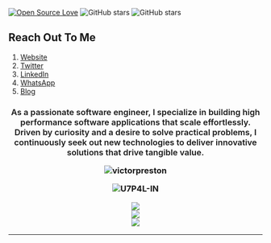 [![Open Source Love](https://img.shields.io/badge/Open%20Source-%E2%9D%A4-red.svg)](https://en.wikipedia.org/wiki/Open_source)
![GitHub stars](https://img.shields.io/github/stars/victorpreston?label=Stars&style=social)
![GitHub stars](https://img.shields.io/github/followers/victorpreston?label=Followers&style=social)


## Reach Out To Me
 1. [Website](https://victorpreston.tech)
 2. [Twitter](https://twitter.com/_victorpreston)
 3. [LinkedIn](https://www.linkedin.com/in/victor-preston)
 4. [WhatsApp](https://wa.link/9p7yn3)
 5. [Blog](https://medium.com/@prestonvictor25)

<h3>
<p align="center" >
  <strong style="font-weight: 600;">
As a passionate software engineer, I specialize in building high performance software applications that scale effortlessly. 
Driven by curiosity and a desire to solve practical problems, 
I continuously seek out new technologies to deliver innovative solutions that drive tangible value.
  </strong>
</p>

<p align="center"> 
  <img src="https://github-readme-stats.vercel.app/api?username=victorpreston&custom_title=Xpert's%20GitHub%20statistics&show_icons=true&theme=shadow_green&rank_icon=percentile&include_all_commits=true&theme=transparent" alt="victorpreston" />
</p>

 <p align='center'>
   <img src="https://komarev.com/ghpvc/?username=victorpreston&label=Total%20Profile%20Visitor&color=071A2C&style=for-the-badge" alt="U7P4L-IN" />
   <br>

<p align="center">
  <a href="https://skillicons.dev">
    <img src="https://skillicons.dev/icons?i=html,css,js,c,bash,django" /></br>
    <img src="https://skillicons.dev/icons?i=git,java,python,go,react,rust,mysql,nextjs" /></br>
    <img src="https://skillicons.dev/icons?i=aws,azure,nodejs,nuxtjs,php,laravel,firebase,typescript,linux" />  
  </a></p>

----------
